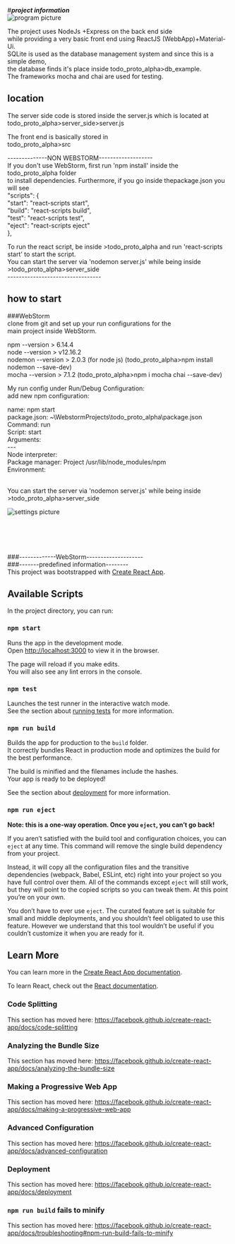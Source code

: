
#___project information___ <br />
![program picture](https://github.com/MartinJewski/todo_proto_alpha/tree/master/example_run.png?raw=true) 

The project uses NodeJs +Express on the back end side  <br />
while providing a very basic front end using ReactJS (WebbApp)+Material-Ui. <br />
SQLite is used as the database management system and since this is a simple demo,<br /> 
the database finds it's place inside todo_proto_alpha>db_example. <br />
The frameworks mocha and chai are used for testing. <br />

## location <br />
The server side code is stored inside the server.js which is located at <br />
   todo_proto_alpha>server_side>server.js <br />
   
The front end is basically stored in <br />
todo_proto_alpha>src <br />

--------------NON WEBSTORM-------------------<br />
If you don't use WebStorm, first run 'npm install' inside the todo_proto_alpha folder <br />
to install dependencies. Furthermore, if you go inside thepackage.json you will see <br />
  "scripts": { <br />
    "start": "react-scripts start", <br />
    "build": "react-scripts build", <br />
    "test": "react-scripts test", <br />
    "eject": "react-scripts eject" <br />
  }, <br />

To run the react script, be inside >todo_proto_alpha and run 'react-scripts start'
to start the script. <br />
You can start the server via 'nodemon server.js' while being inside >todo_proto_alpha>server_side <br />
---------------------------------<br />


## how to start  <br />
###WebStorm  <br />
clone from git and set up your run configurations for the <br />
main project inside WebStorm. <br />


npm --version > 6.14.4 <br />
node --version > v12.16.2 <br />
nodemon --version > 2.0.3 (for node js) (todo_proto_alpha>npm install nodemon --save-dev) <br />
mocha  --version > 7.1.2 (todo_proto_alpha>npm i mocha chai --save-dev) <br />


My run config under Run/Debug Configuration: <br />
add new npm configuration:  <br />

name: npm start <br />
package.json: ~\WebstormProjects\todo_proto_alpha\package.json <br />
Command: run <br />
Script: start <br />
Arguments: <br />
---<br />
Node interpreter: <br />
Package manager: Project /usr/lib/node_modules/npm<br />
Environment: <br />
<br />

You can start the server via 'nodemon server.js' while being inside >todo_proto_alpha>server_side <br />



![settings picture](https://github.com/MartinJewski/todo_proto_alpha/tree/master/npm.png?raw=true)  <br />
<br />
<br />
<br />
<br />
<br />
###-------------WebStorm-------------------- <br />
###-------predefined information-------- <br />
This project was bootstrapped with [Create React App](https://github.com/facebook/create-react-app).

## Available Scripts  <br />

In the project directory, you can run:

### `npm start`  <br />

Runs the app in the development mode.<br />
Open [http://localhost:3000](http://localhost:3000) to view it in the browser.

The page will reload if you make edits.<br />
You will also see any lint errors in the console.

### `npm test`

Launches the test runner in the interactive watch mode.<br />
See the section about [running tests](https://facebook.github.io/create-react-app/docs/running-tests) for more information.

### `npm run build`

Builds the app for production to the `build` folder.<br />
It correctly bundles React in production mode and optimizes the build for the best performance.

The build is minified and the filenames include the hashes.<br />
Your app is ready to be deployed!

See the section about [deployment](https://facebook.github.io/create-react-app/docs/deployment) for more information.

### `npm run eject`

**Note: this is a one-way operation. Once you `eject`, you can’t go back!**

If you aren’t satisfied with the build tool and configuration choices, you can `eject` at any time. This command will remove the single build dependency from your project.

Instead, it will copy all the configuration files and the transitive dependencies (webpack, Babel, ESLint, etc) right into your project so you have full control over them. All of the commands except `eject` will still work, but they will point to the copied scripts so you can tweak them. At this point you’re on your own.

You don’t have to ever use `eject`. The curated feature set is suitable for small and middle deployments, and you shouldn’t feel obligated to use this feature. However we understand that this tool wouldn’t be useful if you couldn’t customize it when you are ready for it.

## Learn More

You can learn more in the [Create React App documentation](https://facebook.github.io/create-react-app/docs/getting-started).

To learn React, check out the [React documentation](https://reactjs.org/).

### Code Splitting

This section has moved here: https://facebook.github.io/create-react-app/docs/code-splitting

### Analyzing the Bundle Size

This section has moved here: https://facebook.github.io/create-react-app/docs/analyzing-the-bundle-size

### Making a Progressive Web App

This section has moved here: https://facebook.github.io/create-react-app/docs/making-a-progressive-web-app

### Advanced Configuration

This section has moved here: https://facebook.github.io/create-react-app/docs/advanced-configuration

### Deployment

This section has moved here: https://facebook.github.io/create-react-app/docs/deployment

### `npm run build` fails to minify

This section has moved here: https://facebook.github.io/create-react-app/docs/troubleshooting#npm-run-build-fails-to-minify

